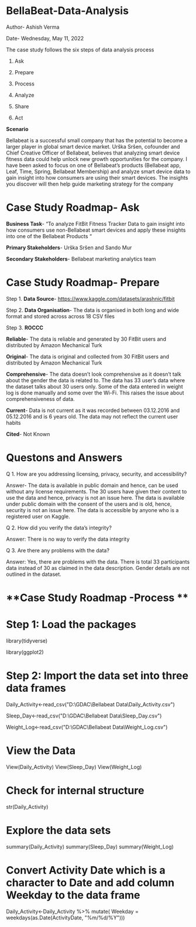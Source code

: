 # BellaBeat-Data-Analysis

Author- Ashish Verma

Date- Wednesday, May 11, 2022

The case study follows the six steps of data analysis process

1.	Ask

2.	Prepare

3.	Process

4.	Analyze

5.	Share

6.	Act

**Scenario**

Bellabeat is a successful small company that has the potential to become a larger player in global smart device market. Urška Sršen, cofounder and Chief Creative Officer of Bellabeat, believes that analyzing smart device fitness data could help unlock new growth opportunities for the company. I have been asked to focus on one of Bellabeat’s products (Bellabeat app, Leaf, Time, Spring, Bellabeat Membership) and analyze smart device data to gain insight into how consumers are using their smart devices. The insights you discover will then help guide marketing strategy for the company

# **Case Study Roadmap- Ask**

**Business Task**- “To analyze FitBit Fitness Tracker Data to gain insight into how consumers use non-Bellabeat smart devices and apply these insights into one of the Bellabeat Products “

**Primary Stakeholders**- Urška Sršen and Sando Mur

**Secondary Stakeholders**- Bellabeat marketing analytics team

# **Case Study Roadmap- Prepare**

Step 1.	**Data Source**- https://www.kaggle.com/datasets/arashnic/fitbit

Step 2.	**Data Organisation**- The data is organised in both long and wide format and stored across across 18 CSV files

Step 3.	**ROCCC** 

**Reliable**- The data is reliable and generated by 30 FitBit users and distributed by Amazon Mechanical Turk

**Original**- The data is original and collected from 30 FitBit users and distributed by Amazon Mechanical Turk

**Comprehensive**- The data doesn’t look comprehensive as it doesn’t talk about the gender the data is related to. The data has 33 user’s data where the dataset talks about 30 users only. Some of the data entered in weight log is done manually and some over the Wi-Fi. This raises the issue about comprehensiveness of data.

**Current**- Data is not current as it was recorded between 03.12.2016 and 05.12.2016 and is 6 years old. The data may not reflect the current user habits

**Cited**- Not Known

# **Questons and Answers**

Q 1.	How are you addressing licensing, privacy, security, and accessibility?

Answer- The data is available in public domain and hence, can be used without any license requirements.
The 30 users have given their content to use the data and hence, privacy is not an issue here.
The data is available under public domain with the consent of the users and is old, hence, security is not an issue here.
The data is accessible by anyone who is a registered user on Kaggle.

Q 2.	How did you verify the data’s integrity?

Answer: There is no way to verify the data integrity

Q 3.	Are there any problems with the data?

Answer: Yes, there are problems with the data. There is total 33 participants data instead of 30 as claimed in the data description. Gender details are not outlined in the dataset.

#  **Case Study Roadmap -Process **


# Step 1: Load the packages

library(tidyverse)

library(ggplot2) 

# Step 2: Import the data set into three data frames
Daily_Activity<-read_csv("D:\\GDAC\\Bellabeat Data\\Daily_Activity.csv")

Sleep_Day<-read_csv("D:\\GDAC\\Bellabeat Data\\Sleep_Day.csv")

Weight_Log<-read_csv("D:\\GDAC\\Bellabeat Data\\Weight_Log.csv")


# View the Data
View(Daily_Activity)
View(Sleep_Day)
View(Weight_Log)

# Check for internal structure
str(Daily_Activity)

# Explore the data sets
summary(Daily_Activity)
summary(Sleep_Day)
summary(Weight_Log)

# Convert Activity Date which is a character to Date and add column Weekday to the data frame
Daily_Activity<-Daily_Activity %>%
  mutate( Weekday = weekdays(as.Date(ActivityDate, "%m/%d/%Y")))
